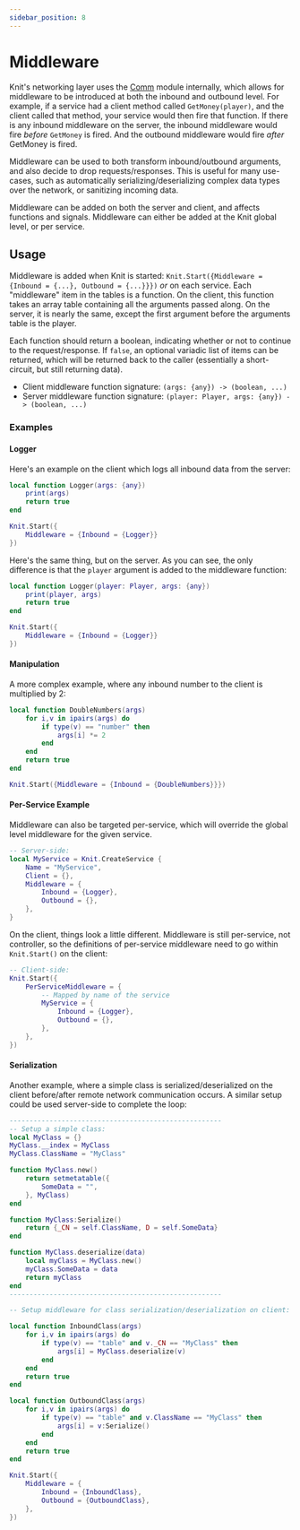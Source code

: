```yaml
---
sidebar_position: 8
---
```


# Middleware

Knit's networking layer uses the [Comm](https://sleitnick.github.io/RbxUtil/api/Comm/) module internally, which allows for middleware to be introduced at both the inbound and outbound level. For example, if a service had a client method called `GetMoney(player)`, and the client called that method, your service would then fire that function. If there is any inbound middleware on the server, the inbound middleware would fire _before_ `GetMoney` is fired. And the outbound middleware would fire _after_ GetMoney is fired.

Middleware can be used to both transform inbound/outbound arguments, and also decide to drop requests/responses. This is useful for many use-cases, such as automatically serializing/deserializing complex data types over the network, or sanitizing incoming data.

Middleware can be added on both the server and client, and affects functions and signals. Middleware can either be added at the Knit global level, or per service.

## Usage

Middleware is added when Knit is started: `Knit.Start({Middleware = {Inbound = {...}, Outbound = {...}}})` _or_ on each service. Each "middleware" item in the tables is a function. On the client, this function takes an array table containing all the arguments passed along. On the server, it is nearly the same, except the first argument before the arguments table is the player.

Each function should return a boolean, indicating whether or not to continue to the request/response. If `false`, an optional variadic list of items can be returned, which will be returned back to the caller (essentially a short-circuit, but still returning data).

- Client middleware function signature: `(args: {any}) -> (boolean, ...)`
- Server middleware function signature: `(player: Player, args: {any}) -> (boolean, ...)`

### Examples

#### Logger

Here's an example on the client which logs all inbound data from the server:
```lua
local function Logger(args: {any})
	print(args)
	return true
end

Knit.Start({
	Middleware = {Inbound = {Logger}}
})
```

Here's the same thing, but on the server. As you can see, the only difference is that the `player` argument is added to the middleware function:
```lua
local function Logger(player: Player, args: {any})
	print(player, args)
	return true
end

Knit.Start({
	Middleware = {Inbound = {Logger}}
})
```

#### Manipulation

A more complex example, where any inbound number to the client is multiplied by 2:
```lua
local function DoubleNumbers(args)
	for i,v in ipairs(args) do
		if type(v) == "number" then
			args[i] *= 2
		end
	end
	return true
end

Knit.Start({Middleware = {Inbound = {DoubleNumbers}}})
```

#### Per-Service Example

Middleware can also be targeted per-service, which will override the global level middleware for the given service.
```lua
-- Server-side:
local MyService = Knit.CreateService {
	Name = "MyService",
	Client = {},
	Middleware = {
		Inbound = {Logger},
		Outbound = {},
	},
}
```

On the client, things look a little different. Middleware is still per-service, not controller, so the definitions of per-service middleware need to go within `Knit.Start()` on the client:
```lua
-- Client-side:
Knit.Start({
	PerServiceMiddleware = {
		-- Mapped by name of the service
		MyService = {
			Inbound = {Logger},
			Outbound = {},
		},
	},
})
```

#### Serialization

Another example, where a simple class is serialized/deserialized on the client before/after remote network communication occurs. A similar setup could be used server-side to complete the loop:
```lua
-----------------------------------------------------
-- Setup a simple class:
local MyClass = {}
MyClass.__index = MyClass
MyClass.ClassName = "MyClass"

function MyClass.new()
	return setmetatable({
		SomeData = "",
	}, MyClass)
end

function MyClass:Serialize()
	return {_CN = self.ClassName, D = self.SomeData}
end

function MyClass.deserialize(data)
	local myClass = MyClass.new()
	myClass.SomeData = data
	return myClass
end
-----------------------------------------------------

-- Setup middleware for class serialization/deserialization on client:

local function InboundClass(args)
	for i,v in ipairs(args) do
		if type(v) == "table" and v._CN == "MyClass" then
			args[i] = MyClass.deserialize(v)
		end
	end
	return true
end

local function OutboundClass(args)
	for i,v in ipairs(args) do
		if type(v) == "table" and v.ClassName == "MyClass" then
			args[i] = v:Serialize()
		end
	end
	return true
end

Knit.Start({
	Middleware = {
		Inbound = {InboundClass},
		Outbound = {OutboundClass},
	},
})
```
